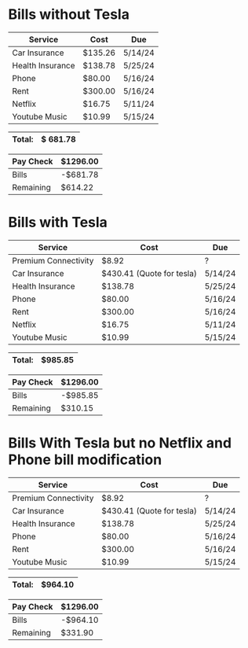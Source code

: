 # Bills without Tesla 
| Service            | Cost      |   Due   |
| ------------------ | --------- | ------- |
| Car Insurance      | $135.26   | 5/14/24 |
| Health Insurance   | $138.78   | 5/25/24 |
| Phone              | $80.00    | 5/16/24 |
| Rent               | $300.00   | 5/16/24 |
| Netflix            | $16.75    | 5/11/24 |
| Youtube Music      | $10.99    | 5/15/24 |

| Total: | $ 681.78 |
| ------ | ------ |

| Pay Check | $1296.00 |
| ------ | ------- |
| Bills  | -$681.78 |
| Remaining | $614.22|

# Bills with Tesla
| Service               | Cost                      | Due |
| --------------------- | ------------------------- | --- |
| Premium Connectivity  | $8.92                    | ?       |
| Car Insurance         | $430.41 (Quote for tesla) | 5/14/24 |
| Health Insurance      | $138.78                   | 5/25/24 |
| Phone                 | $80.00                    | 5/16/24 |
| Rent                  | $300.00                   | 5/16/24 |
| Netflix               | $16.75                    | 5/11/24 |
| Youtube Music         | $10.99                    | 5/15/24 |

| Total: | $985.85 |
| ------ | ------- |

| Pay Check | $1296.00 |
| ------ | ------- |
| Bills  | -$985.85|
| Remaining | $310.15 |

# Bills With Tesla but no Netflix and Phone bill modification
| Service               | Cost                      | Due |
| --------------------- | ------------------------- | --- |
| Premium Connectivity  | $8.92                    | ?   |
| Car Insurance         | $430.41 (Quote for tesla) | 5/14/24 |
| Health Insurance      | $138.78                   | 5/25/24 |
| Phone                 | $80.00                    | 5/16/24 |
| Rent                  | $300.00                   | 5/16/24 |
| Youtube Music         | $10.99                    | 5/15/24 |

| Total: | $964.10|
| ------ | ------- |

| Pay Check | $1296.00 |
| ------ | ------- |
| Bills  | -$964.10 |
| Remaining | $331.90 |